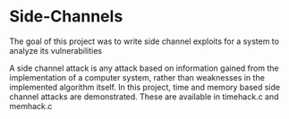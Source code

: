 # Side-Channels

The goal of this project was to write side channel exploits for a system to analyze its vulnerabilities

A side channel attack is any attack based on information gained from the implementation of a computer system, rather 
than weaknesses in the implemented algorithm itself. In this project, time and memory based side channel attacks are 
demonstrated. These are available in timehack.c and memhack.c
